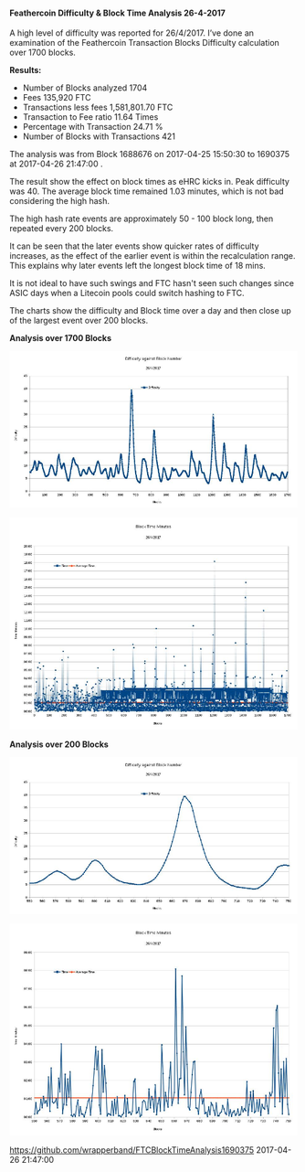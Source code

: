 #### Feathercoin Difficulty & Block Time Analysis  26-4-2017

A high level of difficulty was reported for 26/4/2017. I’ve done an examination of the Feathercoin Transaction Blocks Difficulty calculation over 1700 blocks. 

**Results:**
* Number of Blocks analyzed	1704  
* Fees	135,920	FTC  
* Transactions less fees		1,581,801.70 FTC	  
* Transaction to Fee ratio	11.64   Times  
* Percentage with Transaction	24.71 %  
* Number of Blocks with Transactions	421   

The analysis was from Block   1688676	on 2017-04-25 15:50:30  to 1690375   at	2017-04-26 21:47:00 .

The result show the effect on block times as eHRC kicks in. Peak difficulty was 40.  The average block time remained 1.03 minutes, which is not bad considering the high hash.

The high hash rate events are approximately 50 - 100 block long, then repeated every 200 blocks.

It can be seen that the later events show quicker rates of difficulty increases, as the effect of the earlier event is within the recalculation range. This explains why later events left the longest block time of 18 mins.

It is not ideal to have such swings and FTC hasn't seen such changes since ASIC days when a Litecoin pools could switch hashing to FTC.

The charts show the difficulty and Block time over a day and then close up of the largest event over 200 blocks.

**Analysis over 1700 Blocks**

![FTC-DifficultyAnalysis 1700 Blocks](https://github.com/wrapperband/FTCBlockTimeAnalysis/blob/master/2017-04-26%20FTCBlockTimeAnalysis/2017-4-26-BlockDifficulty1700Blocks.jpg?raw=true)

![FTC-Block Time Analysis 1700 Blocks](https://github.com/wrapperband/FTCBlockTimeAnalysis/blob/master/2017-04-26%20FTCBlockTimeAnalysis/2017-4-26-BlockTime1700Blocks.jpg?raw=true)

**Analysis over 200 Blocks**

![FTC-DifficultyAnalysis 200 Blocks](https://github.com/wrapperband/FTCBlockTimeAnalysis/blob/master/2017-04-26%20FTCBlockTimeAnalysis/2017-4-26-BlockDifficulty200Blocks.jpg?raw=true)



![FTC-Block Time Analysis 200 Blocks](https://github.com/wrapperband/FTCBlockTimeAnalysis/blob/master/2017-04-26%20FTCBlockTimeAnalysis/2017-4-26-BlockTime200Blocks.jpg?raw=true)







https://github.com/wrapperband/FTCBlockTimeAnalysis1690375	2017-04-26 21:47:00
